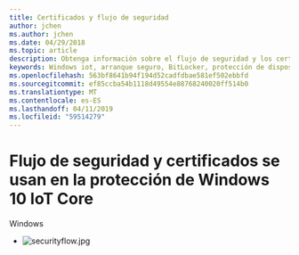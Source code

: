 ```yaml
---
title: Certificados y flujo de seguridad
author: jchen
ms.author: jchen
ms.date: 04/29/2018
ms.topic: article
description: Obtenga información sobre el flujo de seguridad y los certificados usados en la protección de Windows 10 IoT Core
keywords: Windows iot, arranque seguro, BitLocker, protección de dispositivos, seguridad, seguridad de llave en mano
ms.openlocfilehash: 563bf8641b94f194d52cadfdbae581ef502ebbfd
ms.sourcegitcommit: ef85ccba54b1118d49554e88768240020ff514b0
ms.translationtype: MT
ms.contentlocale: es-ES
ms.lasthandoff: 04/11/2019
ms.locfileid: "59514279"
---
```

# <a name="security-flow-and-certificates-used-in-securing-windows-10-iot-core"></a>Flujo de seguridad y certificados se usan en la protección de Windows 10 IoT Core

Windows 

- ![securityflow.jpg](../media/SecurityFlowAndCertificates/securityflow.jpg)
